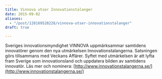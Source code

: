 ```yaml
---
title: Vinnova utser Innovationstalanger
date: 2015-09-02
aliases:
  - "/post/128169528228/vinnova-utser-innovationstalanger"
draft: true

---
```


Sveriges innovationsmyndighet VINNOVA uppmärksammar samtidens innovatörer genom den nya utmärkelsen Innovationstalangerna. Satsningen görs tillsammans med Veckans Affärer. Syftet med utmärkelsen är att lyfta fram Sverige som innovationsland och uppdatera bilden av samtidens innovatör.
Läs mer och nominera:
[http://www.innovationstalangerna.se/](http://www.innovationstalangerna.se/)
 
